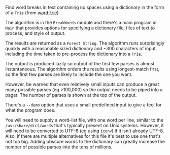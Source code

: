 Find word breaks in text containing no spaces using a dictionary in the form of a `Trie` (from [word-trie](https://hackage.haskell.org/package/word-trie)).

The algorithm is in the `BreakWords` module and there's a main program in `Main` that provides options for specifying a dictionary file, files of text to process, and style of output.

The results are returned as a `Forest String`. The algorithm runs surprisingly quickly with a reasonable sized dictionary and ~300 characters of input, including the time taken to pre-process the dictionary into a `Trie`.

The output is produced lazily so output of the first few parses is almost instantaneous. The algorithm orders the results using longest-match first, so the first few parses are likely to include the one you want.

However, be warned that even relatively small inputs can produce a great many possible parses (eg >100,000) so the output needs to be piped into a pager. The number of parses is shown at the top of the output.

There's a `--demo` option that uses a small predefined input to give a feel for what the program does.

You will need to supply a word-list file, with one word per line, similar to the `/usr/share/dict/words` that's typically present on Unix systems. However, it will need to be converted to UTF-8 (eg using `iconv`) if it isn't already UTF-8. Also, if there are multiple alternatives for this file it's best to use one that's not too big. Adding obscure words to the dictionary can greatly increase the number of possible parses into the tens of millions.
